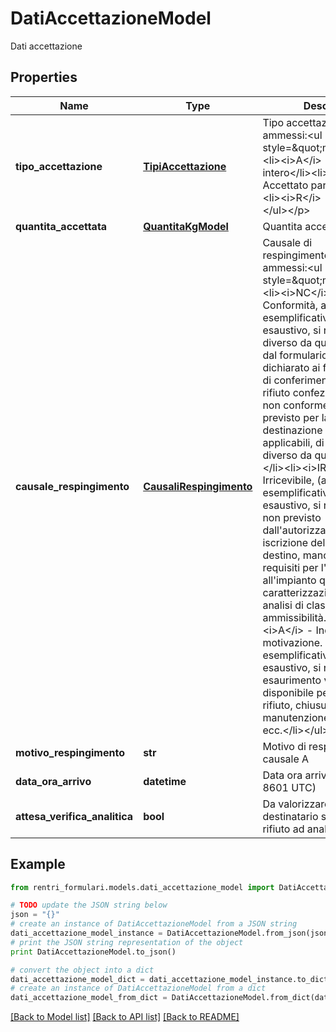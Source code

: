 # DatiAccettazioneModel

Dati accettazione

## Properties
Name | Type | Description | Notes
------------ | ------------- | ------------- | -------------
**tipo_accettazione** | [**TipiAccettazione**](TipiAccettazione.md) | Tipo accettazione&lt;p&gt;Valori ammessi:&lt;ul style&#x3D;\&quot;margin:0\&quot;&gt;&lt;li&gt;&lt;i&gt;A&lt;/i&gt; - Accettato per intero&lt;/li&gt;&lt;li&gt;&lt;i&gt;P&lt;/i&gt; - Accettato parzialmente&lt;/li&gt;&lt;li&gt;&lt;i&gt;R&lt;/i&gt; - Respinto&lt;/li&gt;&lt;/ul&gt;&lt;/p&gt; | 
**quantita_accettata** | [**QuantitaKgModel**](QuantitaKgModel.md) | Quantita accettata | [optional] 
**causale_respingimento** | [**CausaliRespingimento**](CausaliRespingimento.md) | Causale di respingimento&lt;p&gt;Valori ammessi:&lt;ul style&#x3D;\&quot;margin:0\&quot;&gt;&lt;li&gt;&lt;i&gt;NC&lt;/i&gt; - Non Conformità, a titolo esemplificativo e non esaustivo, si riporta: rifiuti diverso da quello descritto dal formulario o da quanto dichiarato ai fini della pratica di conferimento all&#39;impianto, rifiuto confezionato in modo non conforme da quanto previsto per la specifica destinazione o dalle norme applicabili, di stato fisico diverso da quello previsto)&lt;/li&gt;&lt;li&gt;&lt;i&gt;IR&lt;/i&gt; - Irricevibile, (a titolo esemplificativo e non esaustivo, si riporta: rifiuto non previsto dall&#39;autorizzazione / iscrizione dell&#39;impianto di destino, mancanza dei requisiti per l&#39;ammissibilità all&#39;impianto quali caratterizzazione di base, analisi di classificazione o di ammissibilità…)&lt;/li&gt;&lt;li&gt;&lt;i&gt;A&lt;/i&gt; - Indicare motivazione. A titolo esemplificativo e non esaustivo, si riporta: esaurimento volumetria disponibile per conferimento rifiuto, chiusura impianto per manutenzione straordinaria, ecc.&lt;/li&gt;&lt;/ul&gt;&lt;/p&gt; | [optional] 
**motivo_respingimento** | **str** | Motivo di respingimento per causale A | [optional] 
**data_ora_arrivo** | **datetime** | Data ora arrivo (formato ISO 8601 UTC) | 
**attesa_verifica_analitica** | **bool** | Da valorizzare a true se il destinatario sottopone il rifiuto ad analisi | [optional] 

## Example

```python
from rentri_formulari.models.dati_accettazione_model import DatiAccettazioneModel

# TODO update the JSON string below
json = "{}"
# create an instance of DatiAccettazioneModel from a JSON string
dati_accettazione_model_instance = DatiAccettazioneModel.from_json(json)
# print the JSON string representation of the object
print DatiAccettazioneModel.to_json()

# convert the object into a dict
dati_accettazione_model_dict = dati_accettazione_model_instance.to_dict()
# create an instance of DatiAccettazioneModel from a dict
dati_accettazione_model_from_dict = DatiAccettazioneModel.from_dict(dati_accettazione_model_dict)
```
[[Back to Model list]](../README.md#documentation-for-models) [[Back to API list]](../README.md#documentation-for-api-endpoints) [[Back to README]](../README.md)


